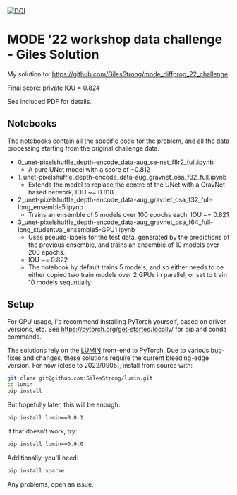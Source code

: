 [![DOI](https://zenodo.org/badge/DOI/10.5281/zenodo.7050685.svg)](https://doi.org/10.5281/zenodo.7050685)

# MODE '22 workshop data challenge - Giles Solution

My solution to: https://github.com/GilesStrong/mode_diffprog_22_challenge

Final score: private IOU = 0.824

See included PDF for details.

## Notebooks

The notebooks contain all the specific code for the problem, and all the data processing starting from the original challenge data.

- 0_unet-pixelshuffle_depth-encode_data-aug_se-net_f8r2_full.ipynb
  - A pure UNet model with a score of ~0.812
- 1_unet-pixelshuffle_depth-encode_data-aug_gravnet_osa_f32_full.ipynb
  - Extends the model to replace the centre of the UNet with a GravNet based network, IOU ~= 0.818
- 2_unet-pixelshuffle_depth-encode_data-aug_gravnet_osa_f32_full-long_ensemble5.ipynb
  - Trains an ensemble of 5 models over 100 epochs each, IOU ~= 0.821
- 3_unet-pixelshuffle_depth-encode_data-aug_gravnet_osa_f64_full-long_studentval_ensemble5-GPU1.ipynb
  - Uses pseudo-labels for the test data, generated by the predictions of the previous ensemble, and trains an ensemble of 10 models over 200 epochs.
  - IOU ~= 0.822
  - The notebook by default trains 5 models, and so either needs to be either copied two train models over 2 GPUs in parallel, or set to train 10 models sequntially

## Setup

For GPU usage, I'd recommend installing PyTorch yourself, based on driver versions, etc. See https://pytorch.org/get-started/locally/ for pip and conda commands.

The solutions rely on the [LUMIN](https://lumin.readthedocs.io/en/stable/) front-end to PyTorch.
Due to various bug-fixes and changes, these solutions require the current bleeding-edge version.
For now (close to 2022/0905), install from source with:

```bash
git clone git@github.com:GilesStrong/lumin.git
cd lumin
pip install .
```

But hopefully later, this will be enough:

```bash
pip install lumin==0.8.1
```

if that doesn't work, try:

```bash
pip install lumin==0.9.0
```

Additionally, you'll need:

```bash
pip install sparse
```

Any problems, open an issue.

